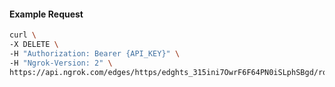 <!-- Code generated for API Clients. DO NOT EDIT. -->

#### Example Request

```bash
curl \
-X DELETE \
-H "Authorization: Bearer {API_KEY}" \
-H "Ngrok-Version: 2" \
https://api.ngrok.com/edges/https/edghts_315ini7OwrF6F64PN0iSLphSBgd/routes/edghtsrt_315inkC5Ya5AFTmAIJ1LV75ALO0/compression
```
